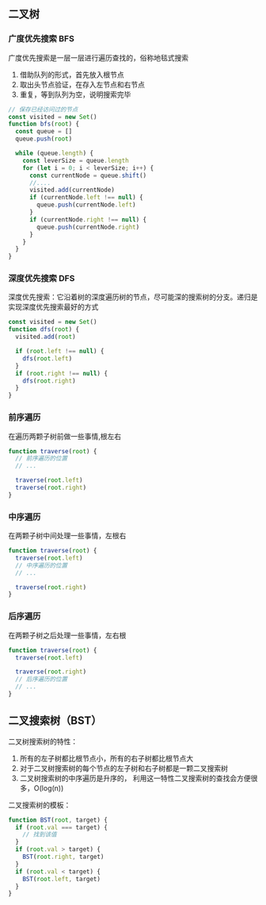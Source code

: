 ## 二叉树

### 广度优先搜索 BFS

广度优先搜索是一层一层进行遍历查找的，俗称地毯式搜索

1. 借助队列的形式，首先放入根节点
2. 取出头节点验证，在存入左节点和右节点
3. 重复，等到队列为空，说明搜索完毕
<!--
     3
   /   \
  9    20
/  \  /  \
1  4 15   7

广度优先搜索的顺序是：3 9 20 1 4 15 7
-->

```js
// 保存已经访问过的节点
const visited = new Set()
function bfs(root) {
  const queue = []
  queue.push(root)

  while (queue.length) {
    const leverSize = queue.length
    for (let i = 0; i < leverSize; i++) {
      const currentNode = queue.shift()
      //....
      visited.add(currentNode)
      if (currentNode.left !== null) {
        queue.push(currentNode.left)
      }
      if (currentNode.right !== null) {
        queue.push(currentNode.right)
      }
    }
  }
}
```

### 深度优先搜索 DFS

深度优先搜索：它沿着树的深度遍历树的节点，尽可能深的搜索树的分支。递归是实现深度优先搜索最好的方式

<!--
     3
   /   \
  9    20
/  \  /  \
1  4 15   7

深度优先搜索的顺序是：3 9 1 4 20 15 7
-->

```js
const visited = new Set()
function dfs(root) {
  visited.add(root)

  if (root.left !== null) {
    dfs(root.left)
  }
  if (root.right !== null) {
    dfs(root.right)
  }
}
```

### 前序遍历

在遍历两颗子树前做一些事情,根左右

```js
function traverse(root) {
  // 前序遍历的位置
  // ...

  traverse(root.left)
  traverse(root.right)
}
```

### 中序遍历

在两颗子树中间处理一些事情，左根右

```js
function traverse(root) {
  traverse(root.left)
  // 中序遍历的位置
  // ...

  traverse(root.right)
}
```

### 后序遍历

在两颗子树之后处理一些事情，左右根

```js
function traverse(root) {
  traverse(root.left)

  traverse(root.right)
  // 后序遍历的位置
  // ...
}
```

## 二叉搜索树（BST）

二叉树搜索树的特性：

1. 所有的左子树都比根节点小，所有的右子树都比根节点大
2. 对于二叉树搜索树的每个节点的左子树和右子树都是一颗二叉搜索树
3. 二叉树搜索树的中序遍历是升序的， 利用这一特性二叉搜索树的查找会方便很多，O(log(n))

二叉搜索树的模板：

```js
function BST(root, target) {
  if (root.val === target) {
    // 找到该值
  }
  if (root.val > target) {
    BST(root.right, target)
  }
  if (root.val < target) {
    BST(root.left, target)
  }
}
```
